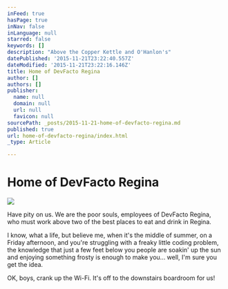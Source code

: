 ```yaml
---
inFeed: true
hasPage: true
inNav: false
inLanguage: null
starred: false
keywords: []
description: "Above the Copper Kettle and O'Hanlon's"
datePublished: '2015-11-21T23:22:40.557Z'
dateModified: '2015-11-21T23:22:16.146Z'
title: Home of DevFacto Regina
author: []
authors: []
publisher:
  name: null
  domain: null
  url: null
  favicon: null
sourcePath: _posts/2015-11-21-home-of-devfacto-regina.md
published: true
url: home-of-devfacto-regina/index.html
_type: Article

---
```

# Home of DevFacto Regina
![](https://the-grid-user-content.s3-us-west-2.amazonaws.com/8104e297-5ab1-4a9f-bd1b-f2db156056ba.jpg)

Have pity on us. We are the poor souls, employees of DevFacto Regina, who must work above two of the best places to eat and drink in Regina.

I know, what a life, but believe me, when it's the middle of summer, on a Friday afternoon, and you're struggling with a freaky little coding problem, the knowledge that just a few feet below you people are soakin' up the sun and enjoying something frosty is enough to make you... well, I'm sure you get the idea.

OK, boys, crank up the Wi-Fi. It's off to the downstairs boardroom for us!